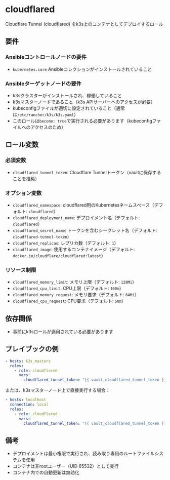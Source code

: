 # cloudflared

Cloudflare Tunnel (cloudflared) をk3s上のコンテナとしてデプロイするロール

## 要件

### Ansibleコントロールノードの要件

- `kubernetes.core` Ansibleコレクションがインストールされていること

### Ansibleターゲットノードの要件

- k3sクラスターがインストールされ、稼働していること
- k3sマスターノードであること（k3s APIサーバーへのアクセスが必要）
- kubeconfigファイルが適切に設定されていること（通常は`/etc/rancher/k3s/k3s.yaml`）
- このロールは`become: true`で実行される必要があります（kubeconfigファイルへのアクセスのため）

## ロール変数

### 必須変数

- `cloudflared_tunnel_token`: Cloudflare Tunnelトークン（vaultに保存することを推奨）

### オプション変数

- `cloudflared_namespace`: cloudflared用のKubernetesネームスペース（デフォルト: `cloudflared`）
- `cloudflared_deployment_name`: デプロイメント名（デフォルト: `cloudflared`）
- `cloudflared_secret_name`: トークンを含むシークレット名（デフォルト: `cloudflared-tunnel-token`）
- `cloudflared_replicas`: レプリカ数（デフォルト: `1`）
- `cloudflared_image`: 使用するコンテナイメージ（デフォルト: `docker.io/cloudflare/cloudflared:latest`）

### リソース制限

- `cloudflared_memory_limit`: メモリ上限（デフォルト: `128Mi`）
- `cloudflared_cpu_limit`: CPU上限（デフォルト: `100m`）
- `cloudflared_memory_request`: メモリ要求（デフォルト: `64Mi`）
- `cloudflared_cpu_request`: CPU要求（デフォルト: `50m`）

## 依存関係

- 事前にk3sロールが適用されている必要があります

## プレイブックの例

```yaml
- hosts: k3s_masters
  roles:
    - role: cloudflared
      vars:
        cloudflared_tunnel_token: "{{ vault_cloudflared_tunnel_token }}"
```

または、k3sマスターノード上で直接実行する場合：

```yaml
- hosts: localhost
  connection: local
  roles:
    - role: cloudflared
      vars:
        cloudflared_tunnel_token: "{{ vault_cloudflared_tunnel_token }}"
```

## 備考

- デプロイメントは最小権限で実行され、読み取り専用のルートファイルシステムを使用
- コンテナは非rootユーザー（UID 65532）として実行
- コンテナ内での自動更新は無効化